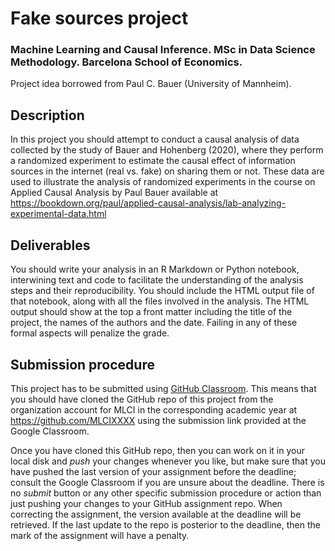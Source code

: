 # Fake sources project

### Machine Learning and Causal Inference. MSc in Data Science Methodology. Barcelona School of Economics.

Project idea borrowed from Paul C. Bauer (University of Mannheim).

## Description

In this project you should attempt to conduct a causal analysis of
data collected by the study of Bauer and Hohenberg (2020), where
they perform a randomized experiment to estimate the causal effect
of information sources in the internet (real vs. fake) on sharing
them or not. These data are used to illustrate the analysis of
randomized experiments in the course on Applied Causal Analysis
by Paul Bauer available at
https://bookdown.org/paul/applied-causal-analysis/lab-analyzing-experimental-data.html

## Deliverables

You should write your analysis in an R Markdown or Python notebook, interwining
text and code to facilitate the understanding of the analysis steps and their
reproducibility. You should include the HTML output file of that notebook, along
with all the files involved in the analysis. The HTML output should show at the
top a front matter including the title of the project, the names of the authors
and the date. Failing in any of these formal aspects will penalize the grade.

## Submission procedure

This project has to be submitted using
[GitHub Classroom](https://classroom.github.com). This
means that you should have cloned the GitHub repo of this project
from the organization account for MLCI in the corresponding academic
year at https://github.com/MLCIXXXX using the submission link
provided at the Google Classroom.

Once you have cloned this GitHub repo, then you can work on it in
your local disk and _push_ your changes whenever you like, but make
sure that you have pushed the last version of your assignment before
the deadline; consult the Google Classroom if you are unsure about
the deadline. There is no _submit_ button or any other specific
submission procedure or action than just pushing your changes to your
GitHub assignment repo. When correcting the assignment, the version
available at the deadline will be retrieved. If the last update to
the repo is posterior to the deadline, then the mark of the
assignment will have a penalty.
